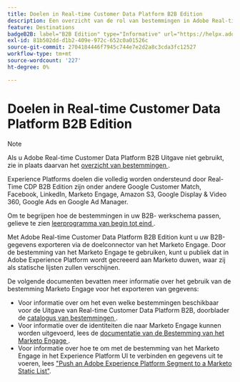```yaml
---
title: Doelen in Real-time Customer Data Platform B2B Edition
description: Een overzicht van de rol van bestemmingen in Adobe Real-time Customer Data Platform B2B Edition.
feature: Destinations
badgeB2B: label="B2B Edition" type="Informative" url="https://helpx.adobe.com/nl/legal/product-descriptions/real-time-customer-data-platform-b2b-edition-prime-and-ultimate-packages.html newtab=true"
exl-id: 81b502dd-d1b2-409e-972c-652c0a01526c
source-git-commit: 2704184446f7945c744e7e2d2a8c3cda3fc12527
workflow-type: tm+mt
source-wordcount: '227'
ht-degree: 0%

---
```


# Doelen in Real-time Customer Data Platform B2B Edition

>[!NOTE]
>
>Als u Adobe Real-time Customer Data Platform B2B Uitgave niet gebruikt, zie in plaats daarvan het [ overzicht van bestemmingen ](../../destinations/home.md).

Experience Platforms doelen die volledig worden ondersteund door Real-Time CDP B2B Edition zijn onder andere Google Customer Match, Facebook, LinkedIn, Marketo Engage, Amazon S3, Google Display &amp; Video 360, Google Ads en Google Ad Manager.

Om te begrijpen hoe de bestemmingen in uw B2B- werkschema passen, gelieve te zien [ leerprogramma van begin tot eind ](../b2b-tutorial.md#activate-your-evaluated-data-to-a-destination).

Met Adobe Real-time Customer Data Platform B2B Edition kunt u uw B2B-gegevens exporteren via de doelconnector van het Marketo Engage. Door de bestemming van het Marketo Engage te gebruiken, kunt u publiek dat in Adobe Experience Platform wordt gecreeerd aan Marketo duwen, waar zij als statische lijsten zullen verschijnen.

De volgende documenten bevatten meer informatie over het gebruik van de bestemming Marketo Engage voor het exporteren van gegevens:

- Voor informatie over om het even welke bestemmingen beschikbaar voor de Uitgave van Real-time Customer Data Platform B2B, doorblader de [ catalogus van bestemmingen ](../../destinations/catalog/overview.md).
- Voor informatie over de identiteiten die naar Marketo Engage kunnen worden uitgevoerd, lees de [ documentatie van de Bestemming van het Marketo Engage ](../../destinations/catalog/adobe/marketo-engage.md).
- Voor informatie over hoe te om met de bestemming van het Marketo Engage in het Experience Platform UI te verbinden en gegevens uit te voeren, lees [ &quot;Push an Adobe Experience Platform Segment to a Marketo Static List&quot;](https://experienceleague.adobe.com/docs/marketo/using/product-docs/core-marketo-concepts/smart-lists-and-static-lists/static-lists/push-an-adobe-experience-platform-segment-to-a-marketo-static-list.html?lang=nl-NL).
